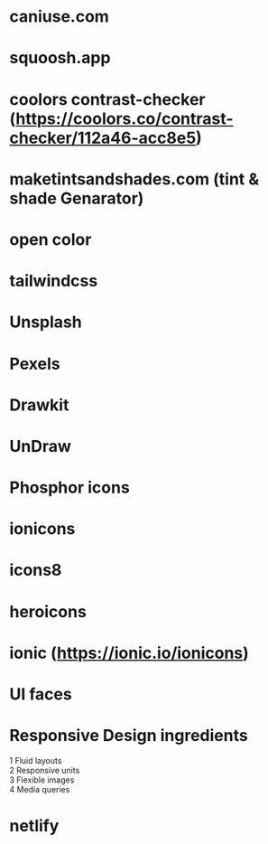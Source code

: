 <!-- to check any propertie in css is supported by the current version browser -->
# caniuse.com

<!-- this is for compress the images from .png or .. ot webP -->
# squoosh.app

<!-- for colors -->

# coolors contrast-checker (https://coolors.co/contrast-checker/112a46-acc8e5)

# maketintsandshades.com (tint & shade Genarator)

# open color

# tailwindcss

<!-- for imges -->

# Unsplash

# Pexels

# Drawkit

# UnDraw

<!-- for icons -->

# Phosphor icons

# ionicons

# icons8

# heroicons

# ionic (https://ionic.io/ionicons)

<!-- for faces -->

# UI faces

# Responsive Design ingredients

1 Fluid layouts \
2 Responsive units \
3 Flexible images \
4 Media queries 

<!-- this is for host your website  -->

# netlify
